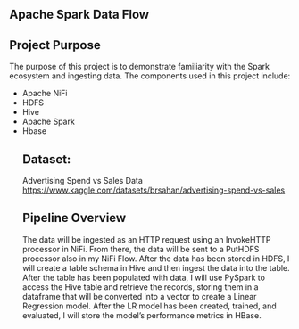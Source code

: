 ## Apache Spark Data Flow

## Project Purpose

The purpose of this project is to demonstrate familiarity with the Spark ecosystem and ingesting data. 
The components used in this project include:
<ul>
    <li>Apache NiFi</li>
    <li>HDFS</li>
    <li>Hive</li>
    <li>Apache Spark</li>
    <li>Hbase</li>

## Dataset:

Advertising Spend vs Sales Data
https://www.kaggle.com/datasets/brsahan/advertising-spend-vs-sales


## Pipeline Overview

The data will be ingested as an HTTP request using an InvokeHTTP processor in NiFi. From there, the data will be sent to a PutHDFS processor also in my NiFi Flow. After the data has been stored in HDFS, I will create a table schema in Hive and then ingest the data into the table. After the table has been populated with data, I will use PySpark to access the Hive table and retrieve the records, storing them in a dataframe that will be converted into a vector to create a Linear Regression model. After the LR model has been created, trained, and evaluated, I will store the model’s performance metrics in HBase.



